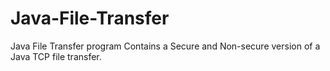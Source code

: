 # Java-File-Transfer
Java File Transfer program
Contains a Secure and Non-secure version of a Java TCP file transfer. 
